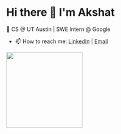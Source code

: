 # Hi there 👋 I'm Akshat

🚀 CS @ UT Austin | SWE Intern @ Google

- 📫 How to reach me: [LinkedIn](https://linkedin.com/in/akshatdotcom) | [Email](mailto:akshatshah@utexas.edu)

<img src="[https://media.giphy.com/media/WUlplcMpOCEmTGBtBW/giphy.gif](https://gifdb.com/images/high/minions-waving-hi-tlpe4lq11oppufs0.gif)" width="200">
